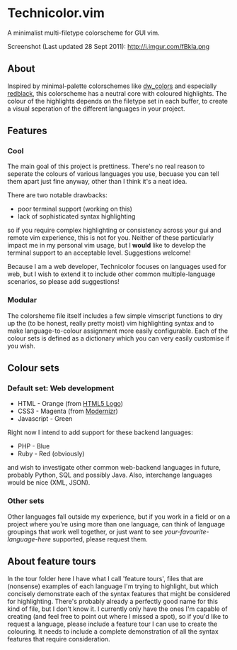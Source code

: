 Technicolor.vim
===============

A minimalist multi-filetype colorscheme for GUI vim.

Screenshot (Last updated 28 Sept 2011): http://i.imgur.com/fBkIa.png

About
-----

Inspired by minimal-palette colorschemes like [dw_colors](http://sites.google.com/site/dwcolors/)
and especially [redblack](https://github.com/rdineiu/vim-redblack), this colorscheme has a neutral
core with coloured highlights. The colour of the highlights depends on the filetype set in each buffer,
to create a visual seperation of the different languages in your project.


Features
--------

### Cool

The main goal of this project is prettiness. There's no real reason to seperate the colours of various
languages you use, becuase you can tell them apart just fine anyway, other than I think it's a neat idea.

There are two notable drawbacks:

* poor terminal support (working on this)
* lack of sophisticated syntax highlighting

so if you require complex highlighting or consistency across your gui and remote vim experience, 
this is not for you. Neither of these particularly impact me in my personal vim usage, but I **would** 
like to develop the terminal support to an acceptable level. Suggestions welcome!

Because I am a web developer, Technicolor focuses on languages used for web, but I wish to extend 
it to include other common multiple-language scenarios, so please add suggestions!


### Modular

The colorsheme file itself includes a few simple vimscript functions to dry up the (to be honest, 
really pretty moist) vim highlighting syntax and to make language-to-colour assignment more easily 
configurable. Each of the colour sets is defined as a dictionary which you can very easily customise 
if you wish.


Colour sets
-----------

### Default set: Web development

* HTML - Orange (from [HTML5 Logo](http://www.w3.org/html/logo))
* CSS3 - Magenta (from [Modernizr](http://www.modernizr.com))
* Javascript - Green

Right now I intend to add support for these backend languages:

* PHP - Blue
* Ruby - Red (obviously)

and wish to investigate other common web-backend languages in future, probably Python, SQL and possibly Java.
Also, interchange languages would be nice (XML, JSON).

### Other sets

Other languages fall outside my experience, but if you work in a field or on a project where you're 
using more than one language, can think of language groupings that work well together, or just want 
to see *your-favourite-language-here* supported, please request them.



## About feature tours

In the tour folder here I have what I call 'feature tours', files that are (nonsense) examples of each 
language I'm trying to highlight, but which concisely demonstrate each of the syntax features that might
be considered for highlighting. There's probably already a perfectly good name for this kind of file, but 
I don't know it. I currently only have the ones I'm capable of creating (and feel free to point out where 
I missed a spot), so if you'd like to request a language, please include a feature tour I can use to create 
the colouring. 
It needs to include a complete demonstration of all the syntax features that require consideration.



